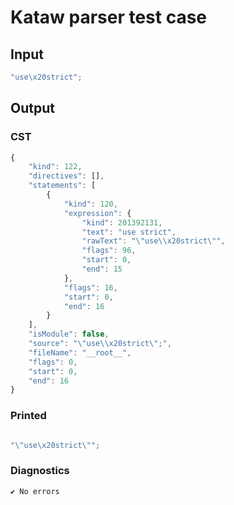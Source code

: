 # Kataw parser test case

## Input

`````js
"use\x20strict";
`````

## Output

### CST

```javascript
{
    "kind": 122,
    "directives": [],
    "statements": [
        {
            "kind": 120,
            "expression": {
                "kind": 201392131,
                "text": "use strict",
                "rawText": "\"use\\x20strict\"",
                "flags": 96,
                "start": 0,
                "end": 15
            },
            "flags": 16,
            "start": 0,
            "end": 16
        }
    ],
    "isModule": false,
    "source": "\"use\\x20strict\";",
    "fileName": "__root__",
    "flags": 0,
    "start": 0,
    "end": 16
}
```

### Printed

```javascript

"\"use\x20strict\"";
```

### Diagnostics

```javascript
✔ No errors
```

